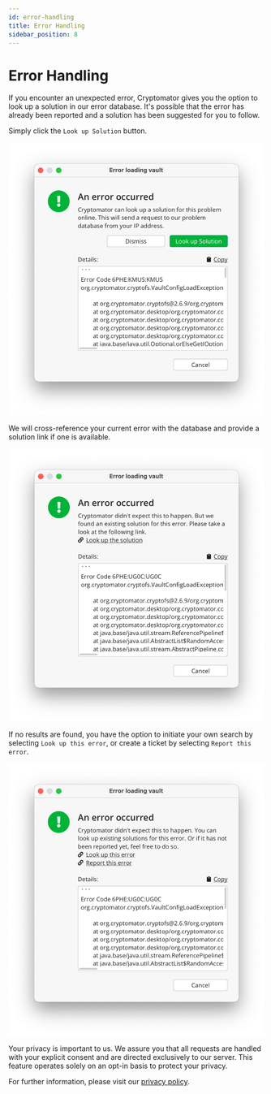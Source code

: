 ```yaml
---
id: error-handling
title: Error Handling
sidebar_position: 8
---
```


# Error Handling

If you encounter an unexpected error, Cryptomator gives you the option to look up a solution in our error database. It's possible that the error has already been reported and a solution has been suggested for you to follow.

Simply click the `Look up Solution` button.

![Error dialog with options to dismiss or look up solution](../../static/img/desktop/error-dialog-1.png)

We will cross-reference your current error with the database and provide a solution link if one is available.

![Error dialog with look up the solution link to matching error](../../static/img/desktop/error-dialog-2.png)

If no results are found, you have the option to initiate your own search by selecting `Look up this error`, or create a ticket by selecting `Report this error`.

![Error dialog with options to look up or report the error](../../static/img/desktop/error-dialog-3.png)

Your privacy is important to us. We assure you that all requests are handled with your explicit consent and are directed exclusively to our server. This feature operates solely on an opt-in basis to protect your privacy.

For further information, please visit our [privacy policy](https://cryptomator.org/privacy/#812-cross-reference-with-error-database).
